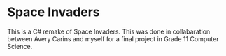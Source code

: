 # Space Invaders
This is a C# remake of Space Invaders. This was done in collabaration between Avery Carins and myself for a final project in Grade 11 Computer Science.

